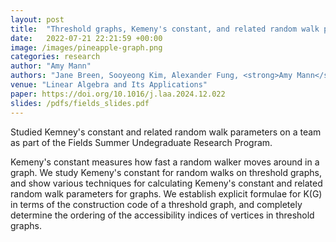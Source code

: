 ```yaml
---
layout: post
title:  "Threshold graphs, Kemeny's constant, and related random walk parameters"
date:   2022-07-21 22:21:59 +00:00
image: /images/pineapple-graph.png
categories: research
author: "Amy Mann"
authors: "Jane Breen, Sooyeong Kim, Alexander Fung, <strong>Amy Mann</strong>, Andrei Parfeni, Giovanni Tedesco"
venue: "Linear Algebra and Its Applications"
paper: https://doi.org/10.1016/j.laa.2024.12.022
slides: /pdfs/fields_slides.pdf
---
```

Studied Kemney's constant and related random walk parameters on a team as part of the Fields Summer Undegraduate Research Program. 

Kemeny's constant measures how fast a random walker moves around in a graph. We study Kemeny's constant for random walks on threshold graphs, and show various techniques for calculating Kemeny's constant and related random walk parameters for graphs. We establish explicit formulae for K(G) in terms of the construction code of a threshold graph, and completely determine the ordering of the accessibility indices of vertices in threshold graphs.